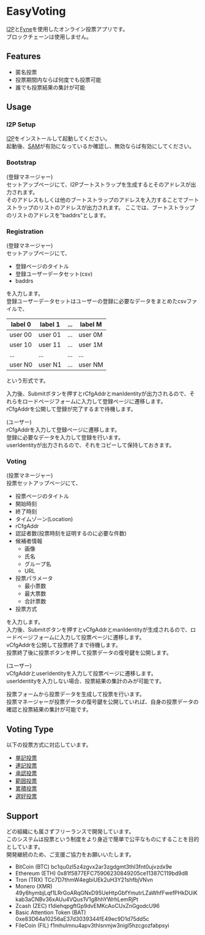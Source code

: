 # EasyVoting
[I2P](https://geti2p.net/en/)と[Fyne](https://fyne.io/)を使用したオンライン投票アプリです。  
ブロックチェーンは使用しません。

## Features
* 匿名投票
* 投票期間内ならば何度でも投票可能
* 誰でも投票結果の集計が可能

## Usage
### I2P Setup
[I2P](https://github.com/i2p/i2p.i2p)をインストールして起動してください。  
起動後、[SAM](https://geti2p.net/en/docs/api/samv3)が有効になっているか確認し、無効ならば有効にしてください。  
### Bootstrap
(登録マネージャー)  
セットアップページにて、I2Pブートストラップを生成するとそのアドレスが出力されます。  
そのアドレスもしくは他のブートストラップのアドレスを入力することでブートストラップのリストのアドレスが出力されます。
ここでは、ブートストラップのリストのアドレスを"baddrs"とします。
### Registration
(登録マネージャー)  
セットアップページにて、
- 登録ページのタイトル
- 登録ユーザーデータセット(csv)
- baddrs

を入力します。  
登録ユーザーデータセットはユーザーの登録に必要なデータをまとめたcsvファイルで、  

| label 0 | label 1 | ... | label M |
| --- | --- | --- | --- |
| user 00 | user 01 | ... | user 0M |
| user 10 | user 11 | ... | user 1M |
| ... | ... | ... | ... |
| user N0 | user N1 | ... | user NM |

という形式です。

入力後、Submitボタンを押すとrCfgAddrとmanIdentityが出力されるので、それらをロードページフォームに入力して登録ページに遷移します。  
rCfgAddrを公開して登録が完了するまで待機します。

(ユーザー)  
rCfgAddrを入力して登録ページに遷移します。  
登録に必要なデータを入力して登録を行います。  
userIdentityが出力されるので、それをコピーして保持しておきます。  

### Voting
(投票マネージャー)  
投票セットアップページにて、
- 投票ページのタイトル
- 開始時刻
- 終了時刻
- タイムゾーン(Location)
- rCfgAddr
- 認証者数(投票時刻を証明するのに必要な件数)
- 候補者情報
  - 画像
  - 氏名
  - グループ名
  - URL
- 投票パラメータ
  - 最小票数
  - 最大票数
  - 合計票数
- 投票方式

を入力します。  
入力後、Submitボタンを押すとvCfgAddrとmanIdentityが生成されるので、ロードページフォームに入力して投票ページに遷移します。  
vCfgAddrを公開して投票終了まで待機します。  
投票終了後に投票ボタンを押して投票データの復号鍵を公開します。  

(ユーザー)  
vCfgAddrとuserIdentityを入力して投票ページに遷移します。  
userIdentityを入力しない場合、投票結果の集計のみが可能です。   

投票フォームから投票データを生成して投票を行います。  
投票マネージャーが投票データの復号鍵を公開していれば、自身の投票データの確認と投票結果の集計が可能です。　　

## Voting Type
以下の投票方式に対応しています。  
* [単記投票](https://ja.m.wikipedia.org/wiki/%E5%8D%98%E8%A8%98%E7%A7%BB%E8%AD%B2%E5%BC%8F%E6%8A%95%E7%A5%A8)  
* [連記投票](https://ja.m.wikipedia.org/wiki/%E9%80%A3%E8%A8%98%E6%8A%95%E7%A5%A8)  
* [承認投票](https://ja.m.wikipedia.org/wiki/%E8%AA%8D%E5%AE%9A%E6%8A%95%E7%A5%A8)  
* [範囲投票](https://ja.m.wikipedia.org/wiki/%E6%8E%A1%E7%82%B9%E6%8A%95%E7%A5%A8)  
* [累積投票](https://ja.m.wikipedia.org/wiki/%E7%B4%AF%E7%A9%8D%E6%8A%95%E7%A5%A8)  
* [選好投票](https://ja.m.wikipedia.org/wiki/%E9%81%B8%E5%A5%BD%E6%8A%95%E7%A5%A8)  


## Support
どの組織にも属さずフリーランスで開発しています。  
このシステムは投票という制度をより身近で簡単で公平なものにすることを目的としています。  
開発継続のため、ご支援ご協力をお願いいたします。  

- BitCoin (BTC)
bc1qu0zl5z4zgvx2ar3zgdgmt3thl3fnt0ujvzdx9e
- Ethereum (ETH)
0x81f5877EFC75906230849205ce11387C119bd9d8
- Tron (TRX)
TCc7D7thmW4egbiUEk2uH3Y21shfbjVNvn
- Monero (XMR)
49y6hymbjLqf1LRrGoARqGNxD95UeHtpGbfYmutrLZaWhfFwefPHkDUiKkab3aCNBv36xAUu4VQus1V1g8hhYWrhLemRjPt
- Zcash (ZEC)
t1diehqpgftGp9dvEMKcAoCUxZnGgodcU96
- Basic Attention Token (BAT)
0xe83D64a10256aE37d3039344fE49ec9D1d75dd5c
- FileCoin (FIL)
f1mhulmnu4apv3thlsnmjw3nigl5hzcgozfabpsyi
